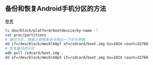 

## 备份和恢复Android手机分区的方法

[参考](https://www.jianshu.com/p/232d1522f2ce)

```sh
ls dev/block/platform/bootdevice/by-name -l
cat proc/partitions
# 备份分区，根据上面两条命令得出一下命令参数
dd if=/dev/block/mmcblk0p7 of=/sdcard/boot.img bs=1024 count=32768
# 恢复备份的分区
adb pull /sdcard/boot.img .
dd of=/dev/block/mmcblk0p5 if=/sdcard/boot.img bs=1024 count=32768
```
